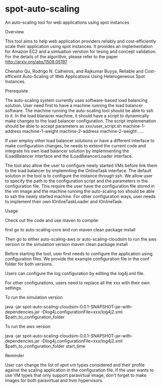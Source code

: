 # spot-auto-scaling
An auto-scaling tool for web applications using spot instances

Overview

This tool aims to help web application providers reliably and cost-efficiently scale their application using spot instances. It provides an implementation for Amazon EC2 and a simluation verstion for tesing and concept validation. For the details of the algorithm, please refer to the paper http://arxiv.org/abs/1509.05197

Chenaho Qu, Rodrigo N. Calheiros, and Rajkumar Buyya, Reliable and Cost-efficeint Auto-Scaling of Web Applications Using Heterogeneous Spot Instances.

Prerequiste

The auto-scaling system currently uses software-based load balancing solution. User need first to have a machine running the load balancer software. The machine running the auto-scaling tool should be able to ssh to it. In the load blanacer machine, it should have a script to dynamically make changes to the load balancer configuration. The script implemenation should be able to accept parameters as xxx/user_script.sh machine-1-address machine-1-weight machine-2-address machine-2-weight .....

If user employ other load balancer solutions or have a different interface to make configuration changes, he needs to extend the current code and integrate his own load balancer solution by implenmenting the ILoadBalancer interface and the ILoadBalancerLoader interface.

The tool also allow the user to configure newly started VMs before link them to the load balancer by implemnting the OnlineTask interface. The default solution in the tool is to configure the instance through ssh. We allow user to specify the path to the configuration script and the parameters in the configuration file. This require the user have the configuration file stored in the vm image and the machine running the auto-scaling too should be able to ssh the newly started machine. For other configuration ways, user needs to implement their own IOnlineTaskLoader and IOnlineTask.

Usage

Check out the code and use maven to compile:

first go to auto-scaling-core and run
maven clean package install

Then go to either auto-scaling-aws or auto-scaling-cloudsim to run the aws version or the simulation version
maven clean package install

Before starting the tool, user first needs to configure the application using configuration files. We provide the example configuration file in the conf folder for both versions.

Users can configure the log configuration by editing the log4j.xml file.

For other configurations, users need to replace all the xxx with their own settings.

To run the simulation version

java -jar spot-auto-scaling-cloudsim-0.0.1-SNAPSHOT-jar-with-dependencies.jar -Dlog4j.configurationFile=xxx/log4j2.xml $path_to_configuration_folder

To run the aws version

java -jar spot-auto-scaling-cloudsim-0.0.1-SNAPSHOT-jar-with-dependencies.jar -Dlog4j.configurationFile=xxx/log4j2.xml $path_to_configuration_folder start_time

Reminder

User can change the list of spot vm types considered and their profile against the scaling application in the configuration file. If the user wants to use VM types that only support paravirtual image, don't forget to make images for both paravirtual and hvm hypervisors.
